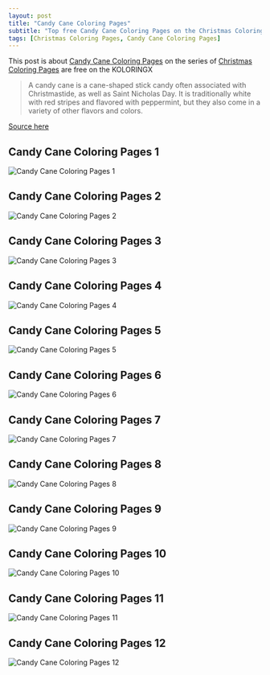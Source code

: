 ```yaml
---
layout: post
title: "Candy Cane Coloring Pages"
subtitle: "Top free Candy Cane Coloring Pages on the Christmas Coloring Pages at Koloringx.xyz "
tags: [Christmas Coloring Pages, Candy Cane Coloring Pages]
---
```

This post is about [Candy Cane Coloring Pages](http://koloringx.xyz/blog/Candy-Cane-Coloring-Pages) on the series of [Christmas Coloring Pages](http://koloringx.xyz) are free on the KOLORINGX
> A candy cane is a cane-shaped stick candy often associated with Christmastide, as well as Saint Nicholas Day. It is traditionally white with red stripes and flavored with peppermint, but they also come in a variety of other flavors and colors.

[Source here](https://en.wikipedia.org/wiki/Candy_cane)
## Candy Cane Coloring Pages 1
![Candy Cane Coloring Pages 1](http://koloringx.xyz/Christmas-Coloring-Pages/Candy-Cane-Coloring-Pages%20(1).png "Candy Cane Coloring Pages")

<script async src="https://pagead2.googlesyndication.com/pagead/js/adsbygoogle.js"></script> <!-- Koloringx --> 
 <ins class="adsbygoogle"  
   style="display:block"   
  data-ad-client="ca-pub-6753140515841889"   
  data-ad-slot="2585677186"  
   data-ad-format="auto"  
   data-full-width-responsive="true"></ins> 
 <script>  
   (adsbygoogle = window.adsbygoogle || []).push({}); 
 </script>

## Candy Cane Coloring Pages 2
![Candy Cane Coloring Pages 2](http://koloringx.xyz/Christmas-Coloring-Pages/Candy-Cane-Coloring-Pages%20(2).png "Candy Cane Coloring Pages")
## Candy Cane Coloring Pages 3
![Candy Cane Coloring Pages 3](http://koloringx.xyz/Christmas-Coloring-Pages/Candy-Cane-Coloring-Pages%20(3).png "Candy Cane Coloring Pages")
## Candy Cane Coloring Pages 4
![Candy Cane Coloring Pages 4](http://koloringx.xyz/Christmas-Coloring-Pages/Candy-Cane-Coloring-Pages%20(4).png "Candy Cane Coloring Pages")
## Candy Cane Coloring Pages 5
![Candy Cane Coloring Pages 5](http://koloringx.xyz/Christmas-Coloring-Pages/Candy-Cane-Coloring-Pages%20(5).png "Candy Cane Coloring Pages")
## Candy Cane Coloring Pages 6
![Candy Cane Coloring Pages 6](http://koloringx.xyz/Christmas-Coloring-Pages/Candy-Cane-Coloring-Pages%20(6).png "Candy Cane Coloring Pages")
## Candy Cane Coloring Pages 7
![Candy Cane Coloring Pages 7](http://koloringx.xyz/Christmas-Coloring-Pages/Candy-Cane-Coloring-Pages%20(7).png "Candy Cane Coloring Pages")
## Candy Cane Coloring Pages 8
![Candy Cane Coloring Pages 8](http://koloringx.xyz/Christmas-Coloring-Pages/Candy-Cane-Coloring-Pages%20(8).png "Candy Cane Coloring Pages")
## Candy Cane Coloring Pages 9
![Candy Cane Coloring Pages 9](http://koloringx.xyz/Christmas-Coloring-Pages/Candy-Cane-Coloring-Pages%20(9).png "Candy Cane Coloring Pages")
## Candy Cane Coloring Pages 10
![Candy Cane Coloring Pages 10](http://koloringx.xyz/Christmas-Coloring-Pages/Candy-Cane-Coloring-Pages%20(10).png "Candy Cane Coloring Pages")
## Candy Cane Coloring Pages 11
![Candy Cane Coloring Pages 11](http://koloringx.xyz/Christmas-Coloring-Pages/Candy-Cane-Coloring-Pages%20(11).png "Candy Cane Coloring Pages")
## Candy Cane Coloring Pages 12
![Candy Cane Coloring Pages 12](http://koloringx.xyz/Christmas-Coloring-Pages/Candy-Cane-Coloring-Pages%20(12).png "Candy Cane Coloring Pages")

<script async src="https://pagead2.googlesyndication.com/pagead/js/adsbygoogle.js"></script> <!-- Koloringx --> 
 <ins class="adsbygoogle"  
   style="display:block"   
  data-ad-client="ca-pub-6753140515841889"   
  data-ad-slot="2585677186"  
   data-ad-format="auto"  
   data-full-width-responsive="true"></ins> 
 <script>  
   (adsbygoogle = window.adsbygoogle || []).push({}); 
 </script>

